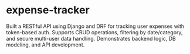 # expense-tracker
Built a RESTful API using Django and DRF for tracking user expenses with token-based auth. Supports CRUD operations, filtering by date/category, and secure multi-user data handling. Demonstrates backend logic, DB modeling, and API development.
